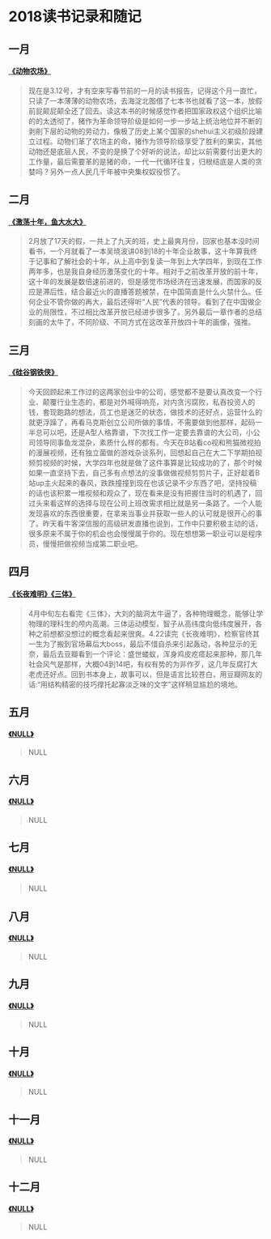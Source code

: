 # 2018读书记录和随记
   
   


   


## **一月**

#### [《动物农场》](https://book.douban.com/subject/26728835/ "") 

>现在是3.12号，才有空来写春节前的一月的读书报告，记得这个月一直忙，只读了一本薄薄的动物农场，去海淀北图借了七本书也就看了这一本，放假前屁颠屁颠全还了回去。读这本书的时候感觉作者把国家政权这个组织比喻的的太透彻了，猪作为革命领导阶级是如何一步一步站上统治地位并不断的剥削下层的动物的劳动力，像极了历史上某个国家的shehui主义初级阶段建立过程。动物们革了农场主的命，猪作为领导阶级享受了胜利的果实，其他动物还是底层人民，不变的是换了个好听的说法，却比以前需要付出更大的工作量，最后需要革的是猪的命，一代一代循环往复，归根结底是人类的贪婪吗？另外一点人民几千年被中央集权奴役惯了。


## **二月**

#### [《激荡十年，鱼大水大》](https://book.douban.com/subject/27179563/ "") 

>2月放了17天的假，一共上了九天的班，史上最爽月份，回家也基本没时间看书，一个月就看了一本吴晓波讲08到18的十年企业故事，这十年算我终于记事和了解社会的十年，从上高中到复读一年到上大学四年，到现在工作两年多，也是我自身经历激荡变化的十年。相对于之前改革开放的前十年，这十年的发展是数倍速前进的，但是感觉市场经济在迅速发展，而国家的反应是滞后性，结合最近火的直播答题被禁，在中国简直是什么火禁什么。任何企业不管你做的再大，最后还得听“人民”代表的领导。看到了在中国做企业的局限性，不过相比改革开放已经进步很多了。另外最后一章作者的总结刻画的太牛了，不同阶级、不同方式在这改革开放四十年的画像，强推。


## **三月**
####  [《硅谷钢铁侠》](https://book.douban.com/subject/11628194/ "")

>今天回顾起来工作过的这两家创业中的公司，感觉都不是要认真改变一个行业、颠覆行业生态的，都是对外喊得响亮，对内贪污腐败，私吞投资人的钱，套现跑路的想法，员工也是迷茫的状态，做技术的还好点，运营什么的就更浮躁了，再看马克斯创立公司所做的事情，不需要做到他那样，起码一半总可以吧，还是A型人格靠谱，下次找工作一定要去靠谱的大公司，小公司领导同事鱼龙混杂，素质什么样的都有。今天在B站看co视和熊猫微视拍的漫展视频，还有独立菌做的游戏杂谈系列，回想起自己在大二下学期拍视频剪视频的时候，大学四年也就是做了这件事算是比较成功的了，那个时候如果一直坚持下去，自己多有点想法的没事做做视频剪剪片子，正好趁着B站up主火起来的春风，跌跌撞撞到现在也该记录不少东西了吧，坚持投稿的话也该积累一堆视频和观众了，现在看来是没有把握住当时的机遇了，回过头来看这样的选择与现在公司上班改需求相比就是另一条路了。一个人能发现喜欢的东西很重要，在拿来当事业并获取一些人的认可就是很开心的事了。昨天看牛客深信服的高级研发直播也说到，工作中只要积极主动的话，很多原来不属于你的机会也会慢慢属于你的。现在想想第一职业可以是程序员，慢慢把做视频当成第二职业吧。


## **四月**
#### [《长夜难明》](https://book.douban.com/subject/26923390/ "")[《三体》](https://book.douban.com/subject/6518605/ "")

>4月中旬左右看完《三体》，大刘的脑洞太牛逼了，各种物理概念，能够让学物理的理科生的颅内高潮。三体运动模型，智子从高纬度向低纬度展开，各种之前想都没想过的概念看起来很爽。4.22读完《长夜难明》，检察官终其一生为了搬到官场幕后大boss，最后不惜自杀来引起轰动，各种显示的无奈，最后去豆瓣看到一个评论：盛世蝼蚁，浑身鸡皮疙瘩起来那种，那几年社会风气是那样，大概04到14吧，有权有势的为非作歹，这几年反腐打大老虎还好点。回到书本身上，故事可以，但是语言比较苍白，用豆瓣网友的话:“用结构精密的技巧撑托起寡淡乏味的文字”这样稍显尴尬的境地。

## **五月**
#### [《NULL》](https://book.douban.com/subject/26163454/ "")

>NULL


## **六月**
#### [《NULL》](https://book.douban.com/subject/27015112/ "")

>NULL
 

## **七月**
#### [《NULL》](https://book.douban.com/subject/3211779/ "")

>NULL
　　

## **八月**
#### [《NULL》](https://book.douban.com/subject/1082406/ "")

>NULL


## **九月**
#### [《NULL》](https://book.douban.com/subject/25968115/ "")

>NULL
 
 
## **十月**
#### [《NULL》](https://book.douban.com/subject/25969067/ "")

>NULL
 
## **十一月**
#### [《NULL》](https://book.douban.com/subject/26648884/ "")

>NULL

## **十二月**
#### [《NULL》](https://book.douban.com/subject/24859822/ "")

>NULL
